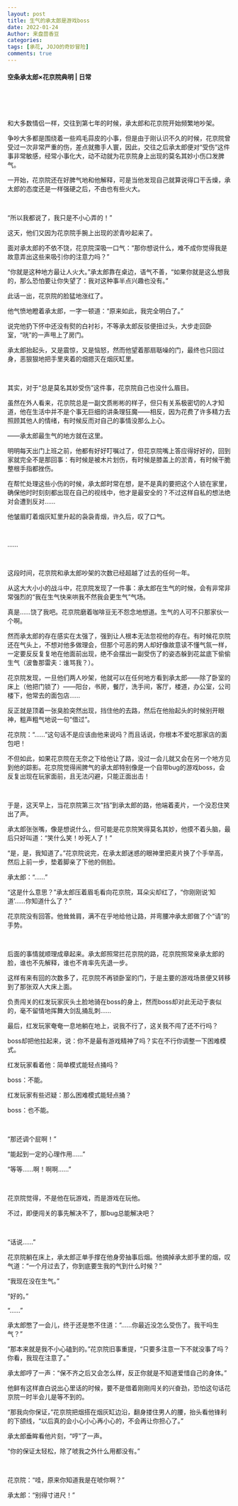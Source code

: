 ```yaml
---
layout: post
title: 生气的承太郎是游戏boss
date: 2022-01-24
Author: 来盘茴香豆
categories: 
tags: [承花, JOJO的奇妙冒险]
comments: true
--- 
```


#### 空条承太郎×花京院典明 | 日常


<br/><br/><br/>


和大多数情侣一样，交往到第七年的时候，承太郎和花京院开始频繁地吵架。

争吵大多都是围绕着一些鸡毛蒜皮的小事，但是由于刚认识不久的时候，花京院曾受过一次非常严重的伤，差点就撒手人寰，因此，交往之后承太郎便对“受伤”这件事非常敏感，经常小事化大，动不动就为花京院身上出现的莫名其妙小伤口发脾气。

一开始，花京院还在好脾气地和他解释，可是当他发现自己就算说得口干舌燥，承太郎的态度还是一样强硬之后，不由也有些火大。

<br/>

“所以我都说了，我只是不小心弄的！”

这天，他们又因为花京院手腕上出现的淤青吵起来了。

面对承太郎的不依不饶，花京院深吸一口气：“那你想说什么，难不成你觉得我是故意弄出这些来吸引你的注意力吗？”

“你就是这种地方最让人火大。”承太郎靠在桌边，语气不善，“如果你就是这么想我的，那么恐怕要让你失望了：我对这种事半点兴趣也没有。”

此话一出，花京院的脸猛地涨红了。

他气愤地瞪着承太郎，一字一顿道：“原来如此，我完全明白了。”

说完他扔下怀中还没有熨的白衬衫，不等承太郎反驳便扭过头，大步走回卧室，“咣”的一声甩上了房门。

承太郎抬起头，又是震惊，又是恼怒，然而他望着那扇聒噪的门，最终也只回过身，恶狠狠地把手里夹着的烟摁灭在烟灰缸里。

<br/>

其实，对于“总是莫名其妙受伤”这件事，花京院自己也没什么眉目。

虽然在外人看来，花京院总是一副文质彬彬的样子，但只有关系极密切的人才知道，他在生活中并不是个事无巨细的讲条理狂魔——相反，因为花费了许多精力去照顾其他人的情绪，有时候反而对自己的事情没那么上心。

——承太郎最生气的地方就在这里。

明明每天出门上班之前，他都有好好叮嘱过了，但花京院嘴上答应得好好的，回到家就完全不是那回事：有时候是被木片划伤，有时候是膝盖上的淤青，有时候干脆整根手指都挫伤。

在帮忙处理这些小伤的时候，承太郎时常在想，是不是真的要把这个人锁在家里，确保他时时刻刻都出现在自己的视线中，他才是最安全的？不过这样自私的想法绝对会遭到反对……

他皱眉盯着烟灰缸里升起的袅袅青烟，许久后，叹了口气。

<br/>

……

<br/>

这段时间，花京院和承太郎吵架的次数已经超越了过去的任何一年。

从这大大小小的战斗中，花京院发现了一件事：承太郎在生气的时候，会有非常非常强烈的“我在生气快来哄我不然我会更生气”气场。

真是……饶了我吧。花京院磨着咖啡豆无不怨念地想道。生气的人可不只那家伙一个啊。

然而承太郎的存在感实在太强了，强到让人根本无法忽视他的存在。有时候花京院还在气头上，不想对他多做理会，但那个可恶的男人却好像故意读不懂气氛一样，一定要反反复复地在他面前出现，绝不会摆出一副受伤了的姿态躲到花盆底下偷偷生气（波鲁那雷夫：谁骂我？）。

花京院发现，一旦他们两人吵架，他就可以在任何地方看到承太郎——除了卧室的床上（他把门锁了）——阳台，书房，餐厅，洗手间，客厅，楼道，办公室，公司楼下，他常去的面包店……

反正就是顶着一张臭脸突然出现，挡住他的去路，然后在他抬起头的时候别开眼神，粗声粗气地说一句“借过”。

花京院：“……”这句话不是应该由他来说吗？而且话说，你根本不爱吃那家店的面包吧！

不但如此，如果花京院在无奈之下给他让了路，没过一会儿就又会在另一个地方见到他的踪影。花京院觉得闹脾气的承太郎特别像是一个自带bug的游戏boss，会反复出现在玩家面前，且无法闪避，只能正面出击！

<br/>

于是，这天早上，当花京院第三次“挡”到承太郎的路，他端着麦片，一个没忍住笑出了声。

承太郎张张嘴，像是想说什么，但可能是花京院笑得莫名其妙，他摸不着头脑，最后只好叫道：“笑什么笑！吵死人了！”

“是，是，我知道了。”花京院说完，在承太郎迷惑的眼神里把麦片换了个手举高，然后上前一步，垫着脚亲了下他的侧脸。

承太郎：“……”

“这是什么意思？”承太郎压着眉毛看向花京院，耳朵尖却红了，“你刚刚说‘知道’……你知道什么了？”

花京院没有回答。他耸耸肩，满不在乎地给他让路，并弯腰冲承太郎做了个“请”的手势。

<br/>

后面的事情就顺理成章起来。承太郎照常拦花京院的路，花京院照常亲承太郎的脸，谁也不先解释，谁也不肯率先先退一步。

这样有来有回的次数多了，花京院不再锁卧室的门，于是主要的游戏场景便又转移到了那张双人大床上面。

负责闯关的红发玩家灰头土脸地骑在boss的身上，然而boss却对此无动于衷似的，毫不留情地挥舞大剑乱捅乱刺……

最后，红发玩家奄奄一息地躺在地上，说我不行了，这关我不闯了还不行吗？

boss却把他拉起来，说：你不是最有游戏精神了吗？实在不行你调整一下困难模式。

红发玩家看着他：简单模式能轻点捅吗？

boss：不能。

红发玩家有些迟疑：那么困难模式能轻点捅？

boss：也不能。

<br/>

“那还调个屁啊！”

“能起到一定的心理作用……”

“等等……啊！啊啊……”

<br/>

花京院觉得，不是他在玩游戏，而是游戏在玩他。

不过，即便闯关的事先解决不了，那bug总能解决吧？

<br/>

“话说……”

花京院躺在床上，承太郎正单手撑在他身旁抽事后烟。他摘掉承太郎手里的烟，叹气道：“一个月过去了，你到底要生我的气到什么时候？”

“我现在没在生气。”

“好的。”

“……”

承太郎憋了一会儿，终于还是憋不住道：“……你最近没怎么受伤了。我干吗生气？”

“那本来就是我不小心磕到的。”花京院旧事重提，“只要多注意一下不就没事了吗？你看，我现在注意了。”

承太郎哼了一声：“保不齐之后又会怎么样，反正你就是不知道爱惜自己的身体。”

他鲜有这样直白说出心里话的时候，要不是借着刚刚闯关的兴奋劲，恐怕这句话花京院一时半会儿是等不到的。

“那我向你保证，”花京院把烟搭在烟灰缸边沿，翻身搂住男人的腰，抬头看他锋利的下颌线，“以后真的会小心小心再小心的，不会再让你担心了。”

承太郎垂眸看他片刻，“哼”了一声。

“你的保证太轻松，除了唬我之外什么用都没有。”

<br/>

花京院：“哇，原来你知道我是在唬你啊？”

承太郎：“别得寸进尺！”

<br/><br/><br/>






